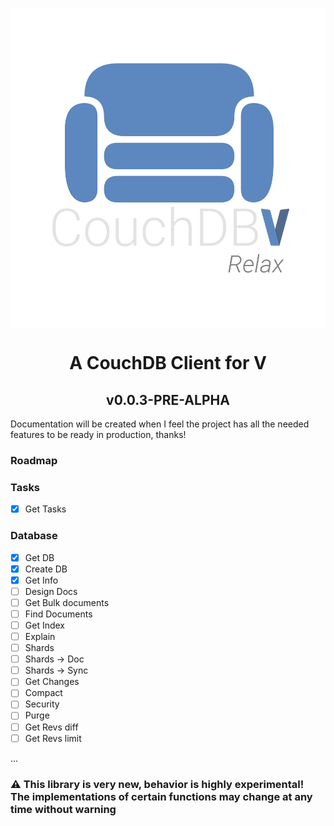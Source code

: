 <p align="center">
 <img src="https://raw.githubusercontent.com/brys0/couchdb-v/main/art/couchdb-v.png" align="center" height="512">
</p>

<h1 align="center">A CouchDB Client for V</h1>
<h2 align="center">v0.0.3-PRE-ALPHA</h2>
Documentation will be created when I feel the project has all the needed features to be ready in production, thanks!


### Roadmap

### Tasks
- [x] Get Tasks
### Database
- [x] Get DB
- [x] Create DB
- [x] Get Info
- [ ] Design Docs
- [ ] Get Bulk documents
- [ ] Find Documents
- [ ] Get Index
- [ ] Explain
- [ ] Shards
- [ ] Shards -> Doc
- [ ] Shards -> Sync
- [ ] Get Changes
- [ ] Compact
- [ ] Security
- [ ] Purge
- [ ] Get Revs diff
- [ ] Get Revs limit

...

<h3>⚠️ This library is very new, behavior is highly experimental! The implementations of certain functions may change at any time without warning</h3>



